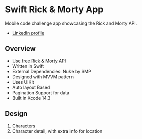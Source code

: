 # Swift Rick & Morty App

Mobile code challenge app showcasing the Rick and Morty API.

- [LinkedIn profile](https://www.linkedin.com/in/aberguno/)


## Overview
- [Use free Rick & Morty API](https://rickandmortyapi.com/)
- Written in Swift
- External Dependencies: Nuke by SMP
- Designed with MVVM pattern
- Uses UIKit
- Auto layout Based
- Pagination Support for data
- Built in Xcode 14.3

## Design

1. Characters
2. Character detail, with extra info for location
